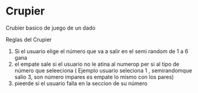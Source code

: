 # Crupier
Crubier basico de juego de un dado

Reglas del Crupier 

1. Si el usuario elige el número que va a salir en el semi random de 1 a 6 gana
2. el empate sale si el usuario no le atina al numerop per si al tipo de número que seleeciona ( Ejemplo usuario seleciona 1 , semirandomque salio 3, son número impares es empate lo mismo con los pares)
3. pieerde si el usuario falla en la seccion de su número 
